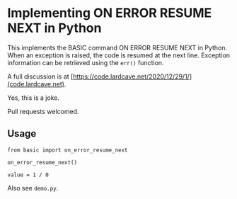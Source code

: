Implementing ON ERROR RESUME NEXT in Python
===========================================

This implements the BASIC command ON ERROR RESUME NEXT in Python. When an exception is raised, the code is resumed at
the next line. Exception information can be retrieved using the `err()` function.

A full discussion is at [https://code.lardcave.net/2020/12/29/1/](code.lardcave.net).

Yes, this is a joke.

Pull requests welcomed.

Usage
-----

    from basic import on_error_resume_next
    
    on_error_resume_next()

    value = 1 / 0

Also see `demo.py`.
